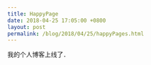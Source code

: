 ```yaml
---
title: HappyPage
date: 2018-04-25 17:05:00 +0800
layout: post
permalink: /blog/2018/04/25/happyPages.html
---
```

我的个人博客上线了．
